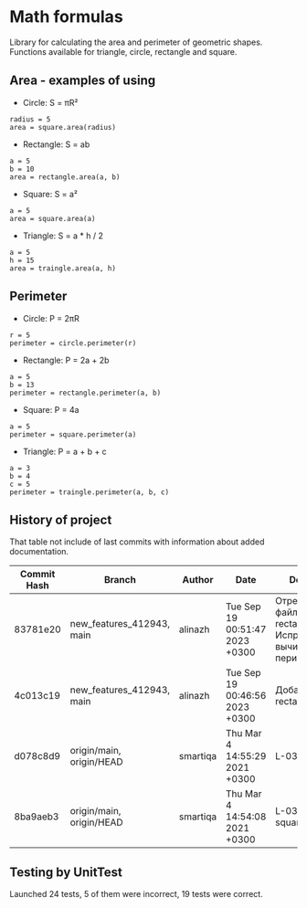 # Math formulas
Library for calculating the area and perimeter of geometric shapes. Functions available for triangle, circle, rectangle and square.

## Area - examples of using
- Circle: S = πR²
```
radius = 5
area = square.area(radius)
```
- Rectangle: S = ab
```
a = 5
b = 10
area = rectangle.area(a, b)
```
- Square: S = a²
```
a = 5
area = square.area(a)
```
- Triangle: S = a * h / 2 
```
a = 5
h = 15
area = traingle.area(a, h)
```

## Perimeter
- Circle: P = 2πR
```
r = 5
perimeter = circle.perimeter(r)
```
- Rectangle: P = 2a + 2b
```
a = 5
b = 13
perimeter = rectangle.perimeter(a, b)
```
- Square: P = 4a
```
a = 5
perimeter = square.perimeter(a)
```
- Triangle: P = a + b + c
```
a = 3
b = 4
c = 5
perimeter = traingle.perimeter(a, b, c)
```
## History of project

That table not include of last commits with information about added documentation.

| Commit Hash | Branch                       | Author            | Date                           | Description                                     |
|-------------|------------------------------|-------------------|--------------------------------|-------------------------------------------------|
| 83781e20    | new_features_412943, main    | alinazh           | Tue Sep 19 00:51:47 2023 +0300 | Отрекдактирован файл rectangle.py. Исправлено вычисление периметра. |
| 4c013c19    | new_features_412943, main    | alinazh           | Tue Sep 19 00:46:56 2023 +0300 | Добавлен файл rectangle.py                     |
| d078c8d9    | origin/main, origin/HEAD     | smartiqa          | Thu Mar 4 14:55:29 2021 +0300  | L-03: Docs added                                |
| 8ba9aeb3    | origin/main, origin/HEAD     | smartiqa          | Thu Mar 4 14:54:08 2021 +0300  | L-03: Circle and square added                  |

## Testing by UnitTest

Launched 24 tests, 5 of them were incorrect, 19 tests were correct.
